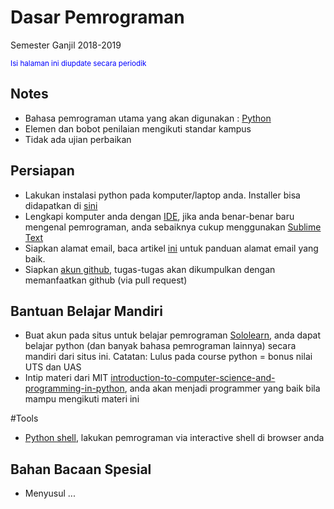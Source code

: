 # Dasar Pemrograman 
Semester Ganjil 2018-2019

<small><span style="color:blue">Isi halaman ini diupdate secara periodik</span></small>
## Notes
* Bahasa pemrograman utama yang akan digunakan : [Python](https://www.python.org/)
* Elemen dan bobot penilaian mengikuti standar kampus
* Tidak ada ujian perbaikan

## Persiapan
* Lakukan instalasi python pada komputer/laptop anda. Installer bisa didapatkan di [sini](https://www.python.org/downloads/)
* Lengkapi komputer anda dengan [IDE](https://en.wikipedia.org/wiki/Integrated_development_environment), jika anda benar-benar baru mengenal pemrograman, anda sebaiknya cukup menggunakan [Sublime Text](https://www.sublimetext.com/3) 
* Siapkan alamat email, baca artikel [ini](https://id.wikihow.com/Menulis-Email-Resmi) untuk panduan alamat email yang baik.
* Siapkan [akun github](https://github.com/), tugas-tugas akan dikumpulkan dengan memanfaatkan github (via pull request)

## Bantuan Belajar Mandiri
* Buat akun pada situs untuk belajar pemrograman [Sololearn](https://www.sololearn.com/), anda dapat belajar python (dan banyak bahasa pemrograman lainnya) secara mandiri dari situs ini. Catatan:  Lulus pada course python = bonus nilai UTS dan UAS
* Intip materi dari MIT [introduction-to-computer-science-and-programming-in-python](https://ocw.mit.edu/courses/electrical-engineering-and-computer-science/6-0001-introduction-to-computer-science-and-programming-in-python-fall-2016/syllabus/), anda akan menjadi programmer yang baik bila mampu mengikuti materi ini

#Tools
* [Python shell](https://www.python.org/shell/), lakukan pemrograman via interactive shell di browser anda
## Bahan Bacaan Spesial
* Menyusul ...
